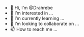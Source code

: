 - 👋 Hi, I’m @Drahrebe
- 👀 I’m interested in ...
- 🌱 I’m currently learning ...
- 💞️ I’m looking to collaborate on ...
- 📫 How to reach me ...

<!---
Drahrebe/Drahrebe is a ✨ special ✨ repository because its `README.md` (this file) appears on your GitHub profile.
You can click the Preview link to take a look at your changes.
--->
